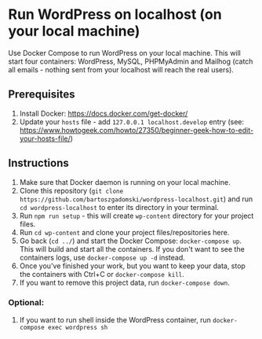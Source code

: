 # Run WordPress on localhost (on your local machine)

Use Docker Compose to run WordPress on your local machine. This will start four containers: WordPress, MySQL, PHPMyAdmin and Mailhog (catch all emails - nothing sent from your localhost will reach the real users).

## Prerequisites
1. Install Docker: https://docs.docker.com/get-docker/
2. Update your `hosts` file - add `127.0.0.1 localhost.develop` entry (see: https://www.howtogeek.com/howto/27350/beginner-geek-how-to-edit-your-hosts-file/)

## Instructions
1. Make sure that Docker daemon is running on your local machine.
2. Clone this repository (`git clone https://github.com/bartoszgadomski/wordpress-localhost.git`) and run `cd wordpress-localhost` to enter its directory in your terminal.
3. Run `npm run setup` - this will create `wp-content` directory for your project files.
4. Run `cd wp-content` and clone your project files/repositories here.
5. Go back (`cd ../`) and start the Docker Compose: `docker-compose up`. This will build and start all the containers. If you don't want to see the containers logs, use `docker-compose up -d` instead.
6. Once you've finished your work, but you want to keep your data, stop the containers with Ctrl+C or `docker-compose kill`.
7. If you want to remove this project data, run `docker-compose down`.

### Optional:

1. If you want to run shell inside the WordPress container, run `docker-compose exec wordpress sh`
